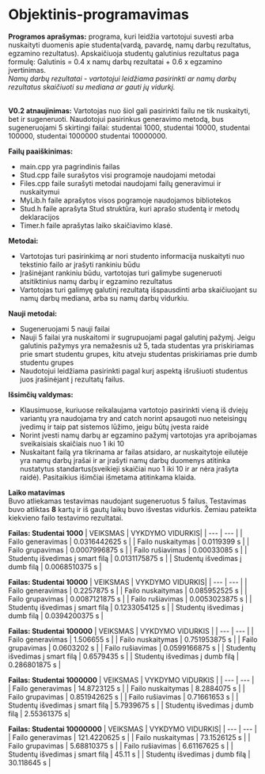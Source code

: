 # Objektinis-programavimas
**Programos aprašymas:** programa, kuri leidžia vartotojui suvesti arba nuskaityti duomenis apie studenta(vardą, pavardę, namų darbų rezultatus, egzamino rezultatus). Apskaičiuoja studentų galutinius rezultatus paga formulę: Galutinis = 0.4 x namų darbų rezultatai + 0.6 x egzamino įvertinimas. <br />
*Namų darbų rezultatai - vartotojui leidžiama pasirinkti ar namų darbų rezultatus skaičiuoti su mediana ar gauti jų vidurkį.*<br/>
<br/>

**V0.2 atnaujinimas:** Vartotojas nuo šiol gali pasirinkti failu ne tik nuskaityti, bet ir sugeneruoti. Naudotojui pasirinkus generavimo metodą, bus sugeneruojami 5 skirtingi failai: studentai 1000, studentai 10000, studentai 100000, studentai 1000000 studentai 10000000.
<br/>

**Failų paaiškinimas:**
* main.cpp yra pagrindinis failas
* Stud.cpp faile surašytos visi programoje naudojami metodai
* Files.cpp faile surašyti metodai naudojami failų generavimui ir nuskaitymui
* MyLib.h faile aprašytos visos pogramoje naudojamos bibliotekos
* Stud.h faile aprašyta Stud struktūra, kuri aprašo studentą ir metodų deklaracijos
* Timer.h faile aprašytas laiko skaičiavimo klasė.
<a/>

**Metodai:**
* Vartotojas turi pasirinkimą ar nori studento informacija nuskaityti nuo tekstinio failo ar įrašyti rankiniu būdu
* Įrašinėjant rankiniu būdu, vartotojas turi galimybe sugeneruoti atsitiktinius namų darbų ir egzamino rezultatus
* Vartotojas turi galimyę galutinį rezultatą išspausdinti arba skaičiuojant su namų darbų mediana, arba su namų darbų vidurkiu. 

**Nauji metodai:**
* Sugeneruojami 5 nauji failai
* Nauji 5 failai yra nuskaitomi ir sugrupuojami pagal galutinį pažymį. Jeigu galutinis pažymys yra nemažesnis už 5, tada studentas yra priskiriamas prie smart studentu grupes, kitu atveju studentas priskiriamas prie dumb studentu grupes
* Naudotojui leidžiama pasirinkti pagal kurį aspektą išrušiuoti studentus juos įrašinėjant į rezultatų failus.
<a/>
  
  
**Išsimčių valdymas:**
* Klausimuose, kuriuose reikalaujama vartotojo pasirinkti vieną iš dviejų variantų yra naudojama try and catch norint apsaugoti nuo neteisingų įvedimų ir taip pat sistemos lūžimo, jeigu būtų įvesta raidė
* Norint įvesti namų darbų ar egzamino pažymį vartotojas yra apribojamas sveikaisiais skaičiais nuo 1 iki 10
* Nuskaitant failą yra tikrinama ar failas atsidaro, ar nuskaitytoje eilutėje yra namų darbų įrašai ir ar įrašyti namų darbų duomenys atitinka nustatytus standartus(sveikieji skaičiai nuo 1 iki 10 ir ar nėra įrašyta raidė). Pasitaikius išimčiai išmetama atitinkama klaida.

**Laiko matavimas** <br/>
Buvo atliekamas testavimas naudojant sugeneruotus 5 failus. Testavimas buvo atliktas **8** kartų ir iš gautų laikų buvo išvestas vidurkis. Žemiau pateikta kiekvieno failo testavimo rezultatai.

**Failas: Studentai 1000**
| VEIKSMAS | VYKDYMO VIDURKIS|
| --- | --- |
| Failo generavimas | 0.0316442625 s |
| Failo nuskaitymas | 0.0119399 s |
| Failo grupavimas  | 0.0007996875 s |
| Failo rušiavimas  | 0.00033085 s |
| Studentų išvedimas į smart filą | 0.0131175875 s |
| Studentų išvedimas į dumb filą | 0.0068510375 s |

**Failas: Studentai 10000**
| VEIKSMAS | VYKDYMO VIDURKIS|
| --- | --- |
| Failo generavimas | 0.2257875 s  |
| Failo nuskaitymas | 0.085952525 s |
| Failo grupavimas  | 0.0087121875 s |
| Failo rušiavimas  | 0.0053023875 s |
| Studentų išvedimas į smart filą | 0.1233054125 s |
| Studentų išvedimas į dumb filą | 0.0394200375 s |

**Failas: Studentai 100000**
| VEIKSMAS | VYKDYMO VIDURKIS |
| --- | --- |
| Failo generavimas | 1.506655 s |
| Failo nuskaitymas | 0.751953875 s |
| Failo grupavimas  | 0.0603202 s |
| Failo rušiavimas  | 0.0599166875 s |
| Studentų išvedimas į smart filą | 0.6579435 s |
| Studentų išvedimas į dumb filą | 0.286801875 s |

**Failas: Studentai 1000000**
| VEIKSMAS | VYKDYMO VIDURKIS |
| --- | --- |
| Failo generavimas | 14.8723125 s |
| Failo nuskaitymas | 8.2884075 s |
| Failo grupavimas  | 0.851942625 s |
| Failo rušiavimas  | 0.71661653 s |
| Studentų išvedimas į smart filą | 5.7939675 s |
| Studentų išvedimas į dumb filą | 2.55361375 s|

**Failas: Studentai 10000000**
| VEIKSMAS | VYKDYMO VIDURKIS|
| --- | --- |
| Failo generavimas | 121.4220625 s |
| Failo nuskaitymas | 73.1526125 s |
| Failo grupavimas  | 5.68810375 s |
| Failo rušiavimas  | 6.61167625 s |
| Studentų išvedimas į smart filą | 45.11 s |
| Studentų išvedimas į dumb filą | 30.118645 s |

